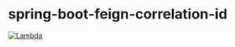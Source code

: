 # spring-boot-feign-correlation-id

[![Lambda](https://img.shields.io/maven-central/v/com.steinf/spring-boot-feign-correlation-id.svg)](http://search.maven.org/#search%7Cga%7C1%7Ccom.steinf.spring-boot-feign-correlation-id)
